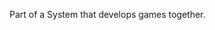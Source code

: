 Part of a System that develops games together.


<!---
commanderpandesoft/commanderpandesoft is a ✨ special ✨ repository because its `README.md` (this file) appears on your GitHub profile.
You can click the Preview link to take a look at your changes.
--->
